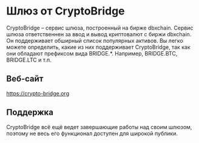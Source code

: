 # Шлюз от CryptoBridge

CryptoBridge – сервис шлюза, построенный на бирже dbxchain. Сервис шлюза ответственнен за ввод и вывод криптовалют с биржи dbxchain. Он поддерживает обширный список популярных активов. Вы легко можете определить, какие из них поддерживает CryptoBridge, так как они обладают префиксом вида BRIDGE.*. Например, BRIDGE.BTC, BRIDGE.LTC и т.п.

## Веб-сайт

<https://crypto-bridge.org>

## Поддержка

CryptoBridge всё ещё ведет завершающие работы над своим шлюзом, поэтому не весь его функционал доступен для широкой публики.